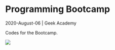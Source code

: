 # Programming Bootcamp
2020-August-06 | Geek Academy

Codes for the Bootcamp. 
 
![](http://geekacademy.tech/pluginfile.php/1/theme_enlightlite/logo/-1/logo-transparent.png)
